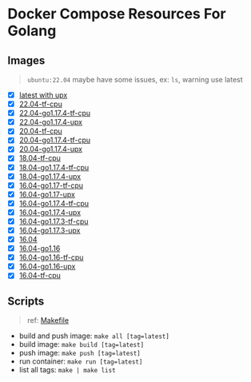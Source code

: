 # Docker Compose Resources For Golang

## Images

>`ubuntu:22.04` maybe have some issues, ex: `ls`, warning use latest

- [x] [latest with upx](./latest/Dockerfile)
- [x] [22.04-tf-cpu](./22.04-tf-cpu/Dockerfile)
- [x] [22.04-go1.17.4-tf-cpu](./22.04-go1.17.4-tf-cpu/Dockerfile)
- [x] [22.04-go1.17.4-upx](./22.04-go1.17.4-upx/Dockerfile)
- [x] [20.04-tf-cpu](./20.04-tf-cpu/Dockerfile)
- [x] [20.04-go1.17.4-tf-cpu](./20.04-go1.17.4-tf-cpu/Dockerfile)
- [x] [20.04-go1.17.4-upx](./20.04-go1.17.4-upx/Dockerfile)
- [x] [18.04-tf-cpu](./18.04-tf-cpu/Dockerfile)
- [x] [18.04-go1.17.4-tf-cpu](./18.04-go1.17.4-tf-cpu/Dockerfile)
- [x] [18.04-go1.17.4-upx](./18.04-go1.17.4-upx/Dockerfile)
- [x] [16.04-go1.17-tf-cpu](./16.04-go1.17-tf-cpu/Dockerfile)
- [x] [16.04-go1.17-upx](./16.04-go1.17-upx/Dockerfile)
- [x] [16.04-go1.17.4-tf-cpu](./16.04-go1.17.4-tf-cpu/Dockerfile)
- [x] [16.04-go1.17.4-upx](./16.04-go1.17.4-upx/Dockerfile)
- [x] [16.04-go1.17.3-tf-cpu](./16.04-go1.17.3-tf-cpu/Dockerfile)
- [x] [16.04-go1.17.3-upx](./16.04-go1.17.3-upx/Dockerfile)
- [x] [16.04](./16.04/Dockerfile)
- [x] [16.04-go1.16](./16.04-go1.16/Dockerfile)
- [x] [16.04-go1.16-tf-cpu](./16.04-go1.16-tf-cpu/Dockerfile)
- [x] [16.04-go1.16-upx](./16.04-go1.16-upx/Dockerfile)
- [x] [16.04-tf-cpu](./16.04-tf-cpu/Dockerfile)

## Scripts

>ref: [Makefile](./Makefile)

- build and push image: `make all [tag=latest]`
- build image: `make build [tag=latest]`
- push image: `make push [tag=latest]`
- run container: `make run [tag=latest]`
- list all tags: `make | make list`
